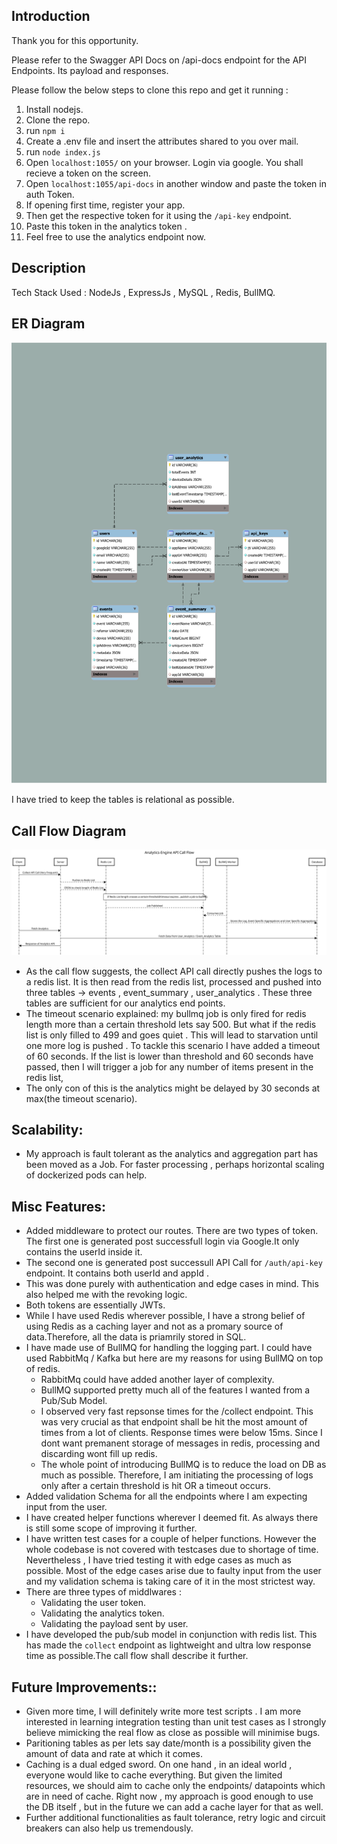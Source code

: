 ## Introduction
Thank you for this opportunity.

Please refer to the Swagger API Docs on /api-docs endpoint for the API Endpoints. Its payload and responses.

Please follow the below steps to clone this repo and get it running :
1. Install nodejs.
2. Clone the repo.
3. run ```npm i```
4. Create a .env file and insert the attributes shared to you over mail.
5. run ```node index.js```
6. Open ```localhost:1055/``` on your browser. Login via google. You shall recieve a token on the screen.
7. Open ```localhost:1055/api-docs``` in another window and paste the token in auth Token.
8. If opening first time, register your app.
9. Then get the respective token for it using the ```/api-key``` endpoint.
10. Paste this token in the analytics token . 
11. Feel free to use the analytics endpoint now.

## Description 
Tech Stack Used : NodeJs , ExpressJs , MySQL , Redis, BullMQ.

## ER Diagram

![ER Digram](./Diagrams/ER-Diagram-Fixed.svg)

I have tried to keep the tables is relational as possible.

## Call Flow Diagram 

![Call Flow Diagram](./Diagrams/Call-Flow.svg)

* As the call flow suggests, the collect API call directly pushes the logs to a redis list. It is then read from the redis list, processed and pushed into three tables -> events , event_summary , user_analytics . These three tables are sufficient for our analytics end points.
* The timeout scenario explained: my bullmq job is only fired for redis length more than a certain threshold lets say 500. But what if the redis list is only filled to 499 and goes quiet . This will lead to starvation until one more log is pushed . To tackle this scenario I have added a timeout of 60 seconds. If the list is lower than threshold and 60 seconds have passed, then I will trigger a job for any number of items present in the redis list,
* The only con of this is the analytics might be delayed by 30 seconds at max(the timeout scenario).

## Scalability:

* My approach is fault tolerant as the analytics and aggregation part has been moved as a Job. For faster processing , perhaps horizontal scaling of dockerized pods can help. 

## Misc Features:

* Added middleware to protect our routes. There are two types of token. The first one is generated post successfull login via Google.It only contains the userId inside it.
* The second one is generated post successull API Call for ```/auth/api-key``` endpoint. It contains both userId and appId .
* This was done purely with authentication and edge cases in mind. This also helped me with the revoking logic.
* Both tokens are essentially JWTs.
* While I have used Redis wherever possible, I have a strong belief of using Redis as a caching layer and not as a promary source of data.Therefore, all the data is priamrily stored in SQL.
* I have made use of BullMQ for handling the logging part. I could have used RabbitMq / Kafka but here are my reasons for using BullMQ on top of redis.
    * RabbitMq could have added another layer of complexity.
    * BullMQ supported pretty much all of the features I wanted from a Pub/Sub Model.
    * I observed very fast repsonse times for the /collect endpoint. This was very crucial as that endpoint shall be hit the most amount of times from a lot of clients. Response times were below 15ms. Since I dont want premanent storage of messages in redis, processing and discarding wont fill up redis.
    * The whole point of introducing BullMQ is to reduce the load on DB as much as possible. Therefore, I am  initiating the processing of logs only after a certain threshold is hit OR a timeout occurs.
* Added validation Schema for all the endpoints where I am expecting input from the user.
* I have created helper functions wherever I deemed fit. As always there is still some scope of improving it further.
* I have written test cases for a couple of helper functions. However the whole codebase is not covered with testcases due to shortage of time. Nevertheless , I have tried testing it with edge cases as much as possible. Most of the edge cases arise due to faulty input from the user and my validation schema is taking care of it in the most strictest way.
* There are three types of middlwares : 
    * Validating the user token.
    * Validating the analytics token.
    * Validating the payload sent by user.
* I have developed the pub/sub model in conjunction with redis list. This has made the ```collect``` endpoint as lightweight and ultra low response time as possible.The call flow shall describe it further.


## Future Improvements::

* Given more time, I will definitely write more test scripts . I am more interested in learning integration testing than unit test cases as I strongly believe mimicking the real flow as close as possible will minimise bugs.
* Paritioning tables as per lets say date/month is a possibility given the amount of data and rate at which it comes.
* Caching is a dual edged sword. On one hand , in an ideal world , everyone would like to cache everything. But given the limited resources, we should aim to cache only the endpoints/ datapoints which are in need of cache. Right now , my approach is good enough to use the DB itself , but in the future we can add a cache layer for that as well.
* Further additional functionalities as fault tolerance, retry logic and circuit breakers can also help  us tremendously.